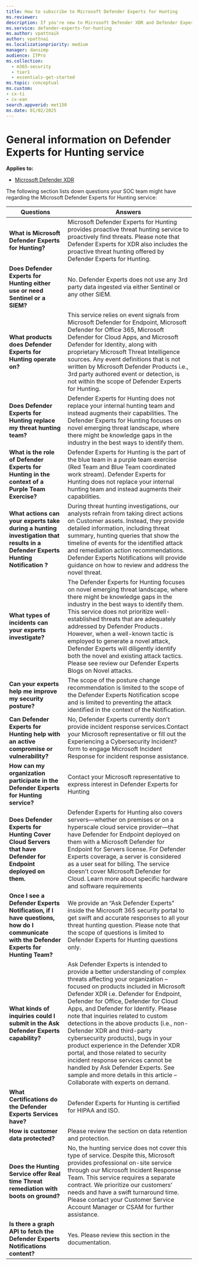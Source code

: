 ```yaml
---
title: How to subscribe to Microsoft Defender Experts for Hunting
ms.reviewer:
description: If you're new to Microsoft Defender XDR and Defender Experts for Hunting, this is how you onboard, receive, and set up Defender experts notifications.
ms.service: defender-experts-for-hunting
ms.author: vpattnaik
author: vpattnai
ms.localizationpriority: medium
manager: dansimp
audience: ITPro
ms.collection:
  - m365-security
  - tier1
  - essentials-get-started
ms.topic: conceptual
ms.custom: 
- cx-ti
- cx-ean
search.appverid: met150
ms.date: 01/02/2025
---
```


# General information on Defender Experts for Hunting service

**Applies to:**

- [Microsoft Defender XDR](microsoft-365-defender.md)

The following section lists down questions your SOC team might have regarding the Microsoft Defender Experts for Hunting service:

| Questions | Answers |
|---------|---------|
| **What is Microsoft Defender Experts for Hunting?** | Microsoft Defender Experts for Hunting provides proactive threat hunting service to proactively find threats. Please note that Defender Experts for XDR also includes the proactive threat hunting offered by Defender Experts for Hunting.|
|**Does Defender Experts for Hunting either use or need Sentinel or a SIEM?**|No. Defender Experts does not use any 3rd party data ingested via either Sentinel or any other SIEM.|
|**What products does Defender Experts for Hunting operate on?**|This service relies on event signals from Microsoft Defender for Endpoint, Microsoft Defender for Office 365, Microsoft Defender for Cloud Apps, and Microsoft Defender for Identity, along with proprietary Microsoft Threat Intelligence sources. Any event definitions that is not written by Microsoft Defender Products i.e., 3rd party authored event or detection, is not within the scope of Defender Experts for Hunting.|
|**Does Defender Experts for Hunting replace my threat hunting team?**|Defender Experts for Hunting does not replace your internal hunting team and instead augments their capabilities. The Defender Experts for Hunting focuses on novel emerging threat landscape, where there might be knowledge gaps in the industry in the best ways to identify them.|
|**What is the role of Defender Experts for Hunting in the context of a Purple Team Exercise?**|Defender Experts for Hunting is the part of the blue team in a purple team exercise (Red Team and Blue Team coordinated work stream). Defender Experts for Hunting does not replace your internal hunting team and instead augments their capabilities.|
|**What actions can your experts take during a hunting  investigation that results in a Defender Experts Hunting Notification ?**|During threat hunting investigations, our analysts refrain from taking direct actions on Customer assets. Instead, they provide detailed information, including threat summary, hunting queries that show the timeline of events for the identified attack and remediation action recommendations. Defender Experts Notifications will provide guidance on how to review and address the novel threat.|
|**What types of incidents can your experts investigate?**|The Defender Experts for Hunting focuses on novel emerging threat landscape, where there might be knowledge gaps in the industry in the best ways to identify them. This service does not prioritize well-established threats that are adequately addressed by Defender Products . However, when a well-known tactic is employed to generate a novel attack, Defender Experts will diligently identify both the novel and existing attack tactics. Please see review our Defender Experts Blogs on Novel attacks.|
|**Can your experts help me improve my security posture?**|The scope of the posture change recommendation is limited to the scope of the Defender Experts Notification scope and is limited to preventing the attack identified in the context of the Notification.|
|**Can Defender Experts for Hunting help with an active compromise or vulnerability?**|No, Defender Experts currently don't provide incident response services.Contact your Microsoft representative or fill out the Experiencing a Cybersecurity Incident? form to engage Microsoft Incident Response for incident response assistance.|
|**How can my organization participate in the Defender Experts for Hunting service?**|Contact your Microsoft representative to express interest in Defender Experts for Hunting|
|**Does Defender Experts for Hunting Cover Cloud Servers that have Defender for Endpoint deployed on them.**|Defender Experts for Hunting also covers servers—whether on premises or on a hyperscale cloud service provider—that have Defender for Endpoint deployed on them with a Microsoft Defender for Endpoint for Servers license. For Defender Experts coverage, a server is considered as a user seat for billing. The service doesn't cover Microsoft Defender for Cloud. Learn more about specific hardware and software requirements|
|**Once I see a Defender Experts Notification, if I have questions, how do I communicate with the Defender Experts for Hunting Team?**|We provide an “Ask Defender Experts” inside the Microsoft 365 security portal to get swift and accurate responses to all your threat hunting question. Please note that the scope of questions is limited to Defender Experts for Hunting questions only.|
|**What kinds of inquiries could I submit in the Ask Defender Experts capability?**|Ask Defender Experts is intended to provide a better understanding of complex threats affecting your organization – focused on products included in Microsoft Defender XDR i.e. Defender for Endpoint, Defender for Office, Defender for Cloud Apps, and Defender for Identify. Please note that inquiries related to custom detections in the above products (i.e., non-Defender XDR and third-party cybersecurity products), bugs in your product experience in the Defender XDR portal, and those related to security incident response services cannot be handled by Ask Defender Experts. See sample and more details in this article – Collaborate with experts on demand.|
|**What Certifications do the Defender Experts Services have?**|Defender Experts for Hunting is certified for HIPAA and ISO.|
|**How is customer data protected?**|Please review the section on data retention and protection.|
|**Does the Hunting Service offer Real time Threat remediation with boots on ground?**|No, the hunting service does not cover this type of service. Despite this, Microsoft provides professional on-site service through our Microsoft Incident Response Team. This service requires a separate contract. We prioritize our customers’ needs and have a swift turnaround time. Please contact your Customer Service Account Manager or CSAM for further assistance.|
|**Is there a graph API to fetch the Defender Experts Notifications content?**|Yes. Please review this section in the documentation.|